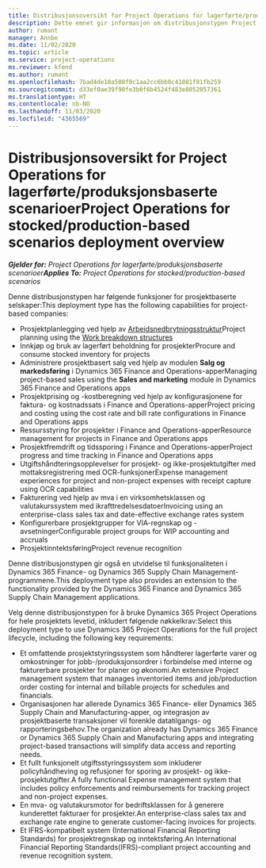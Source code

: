 ```yaml
---
title: Distribusjonsoversikt for Project Operations for lagerførte/produksjonsbaserte scenarioer
description: Dette emnet gir informasjon om distribusjonstypen Project Operations for lagerførte/produksjonsbaserte scenarioer.
author: rumant
manager: Annbe
ms.date: 11/02/2020
ms.topic: article
ms.service: project-operations
ms.reviewer: kfend
ms.author: rumant
ms.openlocfilehash: 7bad4de10a508f0c1aa2cc6bb0c41081f81fb259
ms.sourcegitcommit: d33ef0ae39f90fe3b0f6b4524f483e8052057361
ms.translationtype: HT
ms.contentlocale: nb-NO
ms.lasthandoff: 11/03/2020
ms.locfileid: "4365569"
---
```

# <a name="project-operations-for-stockedproduction-based-scenarios-deployment-overview"></a><span data-ttu-id="8416a-103">Distribusjonsoversikt for Project Operations for lagerførte/produksjonsbaserte scenarioer</span><span class="sxs-lookup"><span data-stu-id="8416a-103">Project Operations for stocked/production-based scenarios deployment overview</span></span>

<span data-ttu-id="8416a-104">_**Gjelder for:** Project Operations for lagerførte/produksjonsbaserte scenarioer_</span><span class="sxs-lookup"><span data-stu-id="8416a-104">_**Applies To:** Project Operations for stocked/production-based scenarios_</span></span>


<span data-ttu-id="8416a-105">Denne distribusjonstypen har følgende funksjoner for prosjektbaserte selskaper:</span><span class="sxs-lookup"><span data-stu-id="8416a-105">This deployment type has the following capabilities for project-based companies:</span></span>

- <span data-ttu-id="8416a-106">Prosjektplanlegging ved hjelp av [Arbeidsnedbrytningsstruktur](work-breakdown-structures.md)</span><span class="sxs-lookup"><span data-stu-id="8416a-106">Project planning using the [Work breakdown structures](work-breakdown-structures.md)</span></span>
- <span data-ttu-id="8416a-107">Innkjøp og bruk av lagerført beholdning for prosjekter</span><span class="sxs-lookup"><span data-stu-id="8416a-107">Procure and consume stocked inventory for projects</span></span>
- <span data-ttu-id="8416a-108">Administrere prosjektbasert salg ved hjelp av modulen **Salg og markedsføring** i Dynamics 365 Finance and Operations-apper</span><span class="sxs-lookup"><span data-stu-id="8416a-108">Managing project-based sales using the **Sales and marketing** module in Dynamics 365 Finance and Operations apps</span></span>
- <span data-ttu-id="8416a-109">Prosjektprising og -kostberegning ved hjelp av konfigurasjonene for faktura- og kostnadssats i Finance and Operations-apper</span><span class="sxs-lookup"><span data-stu-id="8416a-109">Project pricing and costing using the cost rate and bill rate configurations in Finance and Operations apps</span></span>
- <span data-ttu-id="8416a-110">Ressursstyring for prosjekter i Finance and Operations-apper</span><span class="sxs-lookup"><span data-stu-id="8416a-110">Resource management for projects in Finance and Operations apps</span></span>
- <span data-ttu-id="8416a-111">Prosjektfremdrift og tidssporing i Finance and Operations-apper</span><span class="sxs-lookup"><span data-stu-id="8416a-111">Project progress and time tracking in Finance and Operations apps</span></span>
- <span data-ttu-id="8416a-112">Utgiftshåndteringsopplevelser for prosjekt- og ikke-prosjektutgifter med mottaksregistrering med OCR-funksjoner</span><span class="sxs-lookup"><span data-stu-id="8416a-112">Expense management experiences for project and non-project expenses with receipt capture using OCR capabilities</span></span>
- <span data-ttu-id="8416a-113">Fakturering ved hjelp av mva i en virksomhetsklassen og valutakurssystem med ikrafttredelsesdatoer</span><span class="sxs-lookup"><span data-stu-id="8416a-113">Invoicing using an enterprise-class sales tax and date-effective exchange rates system</span></span>
- <span data-ttu-id="8416a-114">Konfigurerbare prosjektgrupper for VIA-regnskap og -avsetninger</span><span class="sxs-lookup"><span data-stu-id="8416a-114">Configurable project groups for WIP accounting and accruals</span></span>
- <span data-ttu-id="8416a-115">Prosjektinntektsføring</span><span class="sxs-lookup"><span data-stu-id="8416a-115">Project revenue recognition</span></span>

<span data-ttu-id="8416a-116">Denne distribusjonstypen gir også en utvidelse til funksjonaliteten i Dynamics 365 Finance- og Dynamics 365 Supply Chain Management-programmene.</span><span class="sxs-lookup"><span data-stu-id="8416a-116">This deployment type also provides an extension to the functionality provided by the Dynamics 365 Finance and Dynamics 365 Supply Chain Management applications.</span></span>

<span data-ttu-id="8416a-117">Velg denne distribusjonstypen for å bruke Dynamics 365 Project Operations for hele prosjektets levetid, inkludert følgende nøkkelkrav:</span><span class="sxs-lookup"><span data-stu-id="8416a-117">Select this deployment type to use Dynamics 365 Project Operations for the full project lifecycle, including the following key requirements:</span></span>

- <span data-ttu-id="8416a-118">Et omfattende prosjektstyringssystem som håndterer lagerførte varer og omkostninger for jobb-/produksjonsordrer i forbindelse med interne og fakturerbare prosjekter for planer og økonomi.</span><span class="sxs-lookup"><span data-stu-id="8416a-118">An extensive Project management system that manages inventoried items and job/production order costing for internal and billable projects for schedules and financials.</span></span>
- <span data-ttu-id="8416a-119">Organisasjonen har allerede Dynamics 365 Finance- eller Dynamics 365 Supply Chain and Manufacturing-apper, og integrasjon av prosjektbaserte transaksjoner vil forenkle datatilgangs- og rapporteringsbehov.</span><span class="sxs-lookup"><span data-stu-id="8416a-119">The organization already has Dynamics 365 Finance or Dynamics 365 Supply Chain and Manufacturing apps and integrating project-based transactions will simplify data access and reporting needs.</span></span>
- <span data-ttu-id="8416a-120">Et fullt funksjonelt utgiftsstyringssystem som inkluderer policyhåndheving og refusjoner for sporing av prosjekt- og ikke-prosjektutgifter.</span><span class="sxs-lookup"><span data-stu-id="8416a-120">A fully functional Expense management system that includes policy enforcements and reimbursements for tracking project and non-project expenses.</span></span>
- <span data-ttu-id="8416a-121">En mva- og valutakursmotor for bedriftsklassen for å generere kunderettet fakturaer for prosjekter.</span><span class="sxs-lookup"><span data-stu-id="8416a-121">An enterprise-class sales tax and exchange rate engine to generate customer-facing invoices for projects.</span></span>
- <span data-ttu-id="8416a-122">Et IFRS-kompatibelt system (International Financial Reporting Standards) for prosjektregnskap og inntektsføring.</span><span class="sxs-lookup"><span data-stu-id="8416a-122">An International Financial Reporting Standards(IFRS)-compliant project accounting and revenue recognition system.</span></span>


